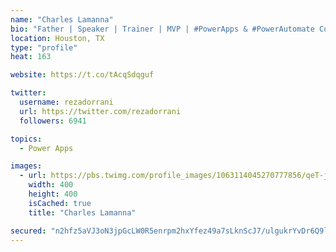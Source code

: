 ```yaml
---
name: "Charles Lamanna"
bio: "Father | Speaker | Trainer | MVP | #PowerApps & #PowerAutomate Community Super User | YouTuber Right-pointing triangle http://youtube.com/c/rezadorrani | Learn - Share - Clockwise rightwards and leftwards open circle arrows"
location: Houston, TX
type: "profile"
heat: 163

website: https://t.co/tAcqSdqguf

twitter:
  username: rezadorrani
  url: https://twitter.com/rezadorrani
  followers: 6941

topics:
  - Power Apps

images:
  - url: https://pbs.twimg.com/profile_images/1063114045270777856/qeT-jpWr_400x400.jpg
    width: 400
    height: 400
    isCached: true
    title: "Charles Lamanna"

secured: "n2hfz5aVJ3oN3jpGcLW0R5enrpm2hxYfez49a7sLknScJ7/ulgukrYvDr6Q9lElIb30fbpvLsk+PvmBe/PB7lCrKQ6I7UclcIyymEFUWQiukEpQYq6fLp5LHNUVXBN1denlxoWwXozdsUyZ7c5jlkVeoRDX9skZ1gMgVvaHYDd+ZNcx4Lu+13F4LFkM3jDX8CfuDIy6Fn0MpJ7oKLgT3yTghevmGMAPVOKRvmMNropsQCvJ3wuVdt0rlb7cUaH+1l+CNfuDCfBRiJ+0n0g19x3ZcPQaa7nfh3KIyzTjkPbtEvjQw3tBLuZnXIEANitF64arfMIIoNXBzbOQ5W09RGaiiLiYswuaiZGfuf8YrywryLe983IoUv6gHLNNvRvkWpVYPDDR529AAWenBq2EJnY35Ub97AXGXzgxnbFQeuJY=;70p+CeamVYx4fv+dTfjFcQ=="
---
```


